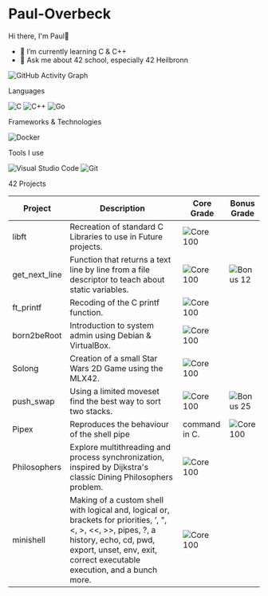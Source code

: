 # Paul-Overbeck

Hi there, I'm Paul👋
 - 🌱 I’m currently learning C & C++
 - 💬 Ask me about 42 school, especially 42 Heilbronn


![GitHub Activity Graph](https://github-readme-activity-graph.vercel.app/graph?username=Xchosa&theme=github-compact&custom_title=My%20GitHub%20Contributions%20(Last%2030%20days))

Languages

![C](https://img.shields.io/badge/c-%2300599C.svg?style=for-the-badge&logo=c&logoColor=white) ![C++](https://img.shields.io/badge/c++-%2300599C.svg?style=for-the-badge&logo=c%2B%2B&logoColor=white) ![Go](https://img.shields.io/badge/go-%2300ADD8.svg?style=for-the-badge&logo=go&logoColor=white)

Frameworks & Technologies

![Docker](https://img.shields.io/badge/docker-%230db7ed.svg?style=for-the-badge&logo=docker&logoColor=white)

Tools I use

![Visual Studio Code](https://img.shields.io/badge/Visual%20Studio%20Code-0078d7.svg?style=for-the-badge&logo=visual-studio-code&logoColor=white) 
![Git](https://img.shields.io/badge/git-%23F05033.svg?style=for-the-badge&logo=git&logoColor=white)


42 Projects

| Project         | Description                                                                 | Core Grade                                          | Bonus Grade                                      |
|-----------------|-----------------------------------------------------------------------------|-----------------------------------------------------|--------------------------------------------------|
| libft           | Recreation of standard C Libraries to use in Future projects.               | ![Core 100](https://img.shields.io/badge/Core-100%25-brightgreen?style=for-the-badge) |  |
| get_next_line   | Function that returns a text line by line from a file descriptor to teach about static variables. | ![Core 100](https://img.shields.io/badge/Core-100%25-brightgreen?style=for-the-badge) | ![Bonus 12](https://img.shields.io/badge/Bonus-12-orange?style=for-the-badge) | |
| ft_printf       | Recoding of the C printf function.                                          | ![Core 100](https://img.shields.io/badge/Core-100%25-brightgreen?style=for-the-badge) |  |
| born2beRoot     | Introduction to system admin using Debian & VirtualBox.                     | ![Core 100](https://img.shields.io/badge/Core-100%25-brightgreen?style=for-the-badge) |  |                                                                  
| Solong       | Creation of a small Star Wars 2D Game using the MLX42.                                                               | ![Core 100](https://img.shields.io/badge/Core-100%25-brightgreen?style=for-the-badge)      |                                                                                          |
| push_swap    | Using a limited moveset find the best way to sort two stacks.                                                        | ![Core 100](https://img.shields.io/badge/Core-100%25-brightgreen?style=for-the-badge)      | ![Bonus 25](https://img.shields.io/badge/Bonus-25%25-blueviolet?style=for-the-badge)     |
| Pipex        | Reproduces the behaviour of the shell pipe | command in C.                                                                                | ![Core 100](https://img.shields.io/badge/Core-100%25-brightgreen?style=for-the-badge)      |      |
| Philosophers | Explore multithreading and process synchronization, inspired by Dijkstra's classic Dining Philosophers problem.       | ![Core 100](https://img.shields.io/badge/Core-100%25-brightgreen?style=for-the-badge)      |                                                                                          |
| minishell    | Making of a custom shell with logical and, logical or, brackets for priorities, ’, ", <, >, <<, >>, pipes, ?, a history, echo, cd, pwd, export, unset, env, exit, correct executable execution, and a bunch more. | ![Core 100](https://img.shields.io/badge/Core-100%25-brightgreen?style=for-the-badge)      |                                                                                          |
